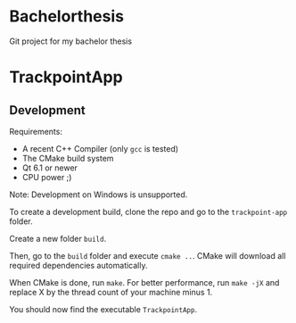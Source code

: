 # Bachelorthesis

Git project for my bachelor thesis

# TrackpointApp
## Development

Requirements:
- A recent C++ Compiler (only `gcc` is tested)
- The CMake build system
- Qt 6.1 or newer
- CPU power ;)

Note: Development on Windows is unsupported.

To create a development build, clone the repo and go to the `trackpoint-app` folder.

Create a new folder `build`.

Then, go to the `build` folder and execute `cmake ..`. CMake will download all required dependencies automatically.

When CMake is done, run `make`. For better performance, run `make -jX` and replace X by the thread count of your machine minus 1.

You should now find the executable `TrackpointApp`.
